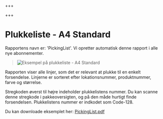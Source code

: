 +++

+++
# Plukkeliste - A4 Standard

Rapportens navn er: 'PickingList'. Vi opretter automatisk denne rapport i alle nye abonnementer.

> ![Eksempel på plukkeliste - A4 Standard](https://thetis-ims-reports.s3.eu-west-1.amazonaws.com/examples/PickingList-1.png)

Rapporten viser alle linjer, som det er relevant at plukke til en enkelt forsendelse. Linjerne er sorteret efter lokationsnummer, produktnummer, farve og størrelse.

Stregkoden øverst til højre indeholder plukkelistens nummer. Du kan scanne denne stregkode i pakkeoversigten, og på den måde hurtigt finde forsendelsen. Plukkelistens nummer er indkodet som Code-128.

Du kan downloade eksemplet her: [PickingList.pdf](https://thetis-ims-reports.s3.eu-west-1.amazonaws.com/examples/PickingList.pdf "PickingList.pdf")